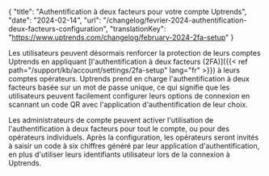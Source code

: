 {
"title": "Authentification à deux facteurs pour votre compte Uptrends",
"date": "2024-02-14",
"url": "/changelog/fevrier-2024-authentification-deux-facteurs-configuration",
"translationKey": "https://www.uptrends.com/changelog/february-2024-2fa-setup"
}

Les utilisateurs peuvent désormais renforcer la protection de leurs comptes Uptrends en appliquant [l'authentification à deux facteurs (2FA)]({{< ref path="/support/kb/account/settings/2fa-setup" lang="fr" >}}) à leurs comptes opérateurs. Uptrends prend en charge l'authentification à deux facteurs basée sur un mot de passe unique, ce qui signifie que les utilisateurs peuvent facilement configurer leurs options de connexion en scannant un code QR avec l'application d'authentification de leur choix.

Les administrateurs de compte peuvent activer l'utilisation de l'authentification à deux facteurs pour tout le compte, ou pour des opérateurs individuels. Après la configuration, les opérateurs seront invités à saisir un code à six chiffres généré par leur application d'authentification, en plus d'utiliser leurs identifiants utilisateur lors de la connexion à Uptrends.